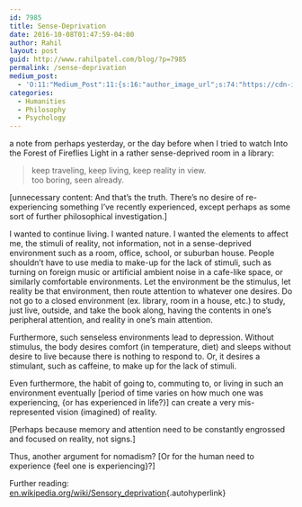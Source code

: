 ```yaml
---
id: 7985
title: Sense-Deprivation
date: 2016-10-08T01:47:59-04:00
author: Rahil
layout: post
guid: http://www.rahilpatel.com/blog/?p=7985
permalink: /sense-deprivation
medium_post:
  - 'O:11:"Medium_Post":11:{s:16:"author_image_url";s:74:"https://cdn-images-1.medium.com/fit/c/200/200/1*dmbNkD5D-u45r44go_cf0g.png";s:10:"author_url";s:28:"https://medium.com/@rahil627";s:11:"byline_name";N;s:12:"byline_email";N;s:10:"cross_link";s:2:"no";s:2:"id";s:12:"65fc3d742734";s:21:"follower_notification";s:3:"yes";s:7:"license";s:19:"all-rights-reserved";s:14:"publication_id";s:12:"7a04709b0155";s:6:"status";s:6:"public";s:3:"url";s:59:"https://medium.com/@rahil627/sense-deprivation-65fc3d742734";}'
categories:
  - Humanities
  - Philosophy
  - Psychology
---
```

a note from perhaps yesterday, or the day before when I tried to watch Into the Forest of Fireflies Light in a rather sense-deprived room in a library:

> keep traveling, keep living, keep reality in view.  
> too boring, seen already.

[unnecessary content: And that’s the truth. There’s no desire of re-experiencing something I’ve recently experienced, except perhaps as some sort of further philosophical investigation.]

I wanted to continue living. I wanted nature. I wanted the elements to affect me, the stimuli of reality, not information, not in a sense-deprived environment such as a room, office, school, or suburban house. People shouldn’t have to use media to make-up for the lack of stimuli, such as turning on foreign music or artificial ambient noise in a cafe-like space, or similarly comfortable environments. Let the environment be the stimulus, let reality be that environment, then route attention to whatever one desires. Do not go to a closed environment (ex. library, room in a house, etc.) to study, just live, outside, and take the book along, having the contents in one’s peripheral attention, and reality in one’s main attention.

Furthermore, such senseless environments lead to depression. Without stimulus, the body desires comfort (in temperature, diet) and sleeps without desire to live because there is nothing to respond to. Or, it desires a stimulant, such as caffeine, to make up for the lack of stimuli.

Even furthermore, the habit of going to, commuting to, or living in such an environment eventually [period of time varies on how much one was experiencing, {or has experienced in life?}] can create a very mis-represented vision (imagined) of reality.

[Perhaps because memory and attention need to be constantly engrossed and focused on reality, not signs.]

Thus, another argument for nomadism? [Or for the human need to experience {feel one is experiencing}?]

Further reading:  
[en.wikipedia.org/wiki/Sensory_deprivation](https://en.wikipedia.org/wiki/Sensory_deprivation){.autohyperlink}